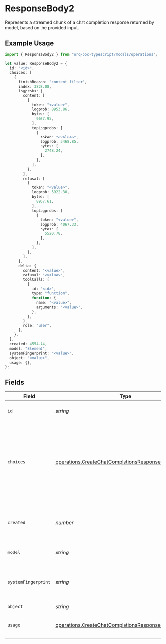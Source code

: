 # ResponseBody2

Represents a streamed chunk of a chat completion response returned by model, based on the provided input.

## Example Usage

```typescript
import { ResponseBody2 } from "orq-poc-typescript/models/operations";

let value: ResponseBody2 = {
  id: "<id>",
  choices: [
    {
      finishReason: "content_filter",
      index: 3828.08,
      logprobs: {
        content: [
          {
            token: "<value>",
            logprob: 8953.86,
            bytes: [
              9677.95,
            ],
            topLogprobs: [
              {
                token: "<value>",
                logprob: 5468.85,
                bytes: [
                  2748.24,
                ],
              },
            ],
          },
        ],
        refusal: [
          {
            token: "<value>",
            logprob: 5922.30,
            bytes: [
              8967.61,
            ],
            topLogprobs: [
              {
                token: "<value>",
                logprob: 4067.33,
                bytes: [
                  5520.78,
                ],
              },
            ],
          },
        ],
      },
      delta: {
        content: "<value>",
        refusal: "<value>",
        toolCalls: [
          {
            id: "<id>",
            type: "function",
            function: {
              name: "<value>",
              arguments: "<value>",
            },
          },
        ],
        role: "user",
      },
    },
  ],
  created: 4554.44,
  model: "Element",
  systemFingerprint: "<value>",
  object: "<value>",
  usage: {},
};
```

## Fields

| Field                                                                                                                                                                                  | Type                                                                                                                                                                                   | Required                                                                                                                                                                               | Description                                                                                                                                                                            |
| -------------------------------------------------------------------------------------------------------------------------------------------------------------------------------------- | -------------------------------------------------------------------------------------------------------------------------------------------------------------------------------------- | -------------------------------------------------------------------------------------------------------------------------------------------------------------------------------------- | -------------------------------------------------------------------------------------------------------------------------------------------------------------------------------------- |
| `id`                                                                                                                                                                                   | *string*                                                                                                                                                                               | :heavy_check_mark:                                                                                                                                                                     | A unique identifier for the chat completion.                                                                                                                                           |
| `choices`                                                                                                                                                                              | [operations.CreateChatCompletionsResponseBodyChoices](../../models/operations/createchatcompletionsresponsebodychoices.md)[]                                                           | :heavy_check_mark:                                                                                                                                                                     | A list of chat completion choices. Can contain more than one elements if n is greater than 1. Can also be empty for the last chunk if you set stream_options: {"include_usage": true}. |
| `created`                                                                                                                                                                              | *number*                                                                                                                                                                               | :heavy_check_mark:                                                                                                                                                                     | The Unix timestamp (in seconds) of when the chat completion was created.                                                                                                               |
| `model`                                                                                                                                                                                | *string*                                                                                                                                                                               | :heavy_check_mark:                                                                                                                                                                     | The model used for the chat completion.                                                                                                                                                |
| `systemFingerprint`                                                                                                                                                                    | *string*                                                                                                                                                                               | :heavy_check_mark:                                                                                                                                                                     | This fingerprint represents the backend configuration that the model runs with.                                                                                                        |
| `object`                                                                                                                                                                               | *string*                                                                                                                                                                               | :heavy_check_mark:                                                                                                                                                                     | The object type                                                                                                                                                                        |
| `usage`                                                                                                                                                                                | [operations.CreateChatCompletionsResponseBodyUsage](../../models/operations/createchatcompletionsresponsebodyusage.md)                                                                 | :heavy_check_mark:                                                                                                                                                                     | Usage statistics for the completion request.                                                                                                                                           |